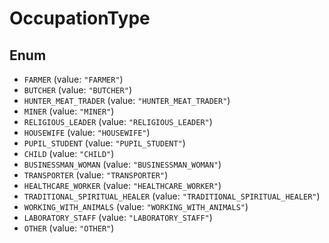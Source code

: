 # OccupationType

## Enum

- `FARMER` (value: `"FARMER"`)
- `BUTCHER` (value: `"BUTCHER"`)
- `HUNTER_MEAT_TRADER` (value: `"HUNTER_MEAT_TRADER"`)
- `MINER` (value: `"MINER"`)
- `RELIGIOUS_LEADER` (value: `"RELIGIOUS_LEADER"`)
- `HOUSEWIFE` (value: `"HOUSEWIFE"`)
- `PUPIL_STUDENT` (value: `"PUPIL_STUDENT"`)
- `CHILD` (value: `"CHILD"`)
- `BUSINESSMAN_WOMAN` (value: `"BUSINESSMAN_WOMAN"`)
- `TRANSPORTER` (value: `"TRANSPORTER"`)
- `HEALTHCARE_WORKER` (value: `"HEALTHCARE_WORKER"`)
- `TRADITIONAL_SPIRITUAL_HEALER` (value: `"TRADITIONAL_SPIRITUAL_HEALER"`)
- `WORKING_WITH_ANIMALS` (value: `"WORKING_WITH_ANIMALS"`)
- `LABORATORY_STAFF` (value: `"LABORATORY_STAFF"`)
- `OTHER` (value: `"OTHER"`)
